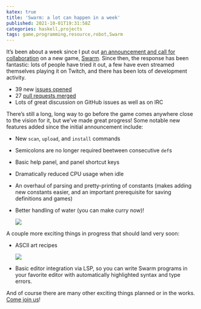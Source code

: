 ```yaml
---
katex: true
title: 'Swarm: a lot can happen in a week'
published: 2021-10-01T19:31:58Z
categories: haskell,projects
tags: game,programming,resource,robot,Swarm
---
```


<p>It’s been about a week since I put out <a href="https://byorgey.github.io/blog/posts/2021/09/23/swarm-preview-and-call-for-collaboration.html">an announcement and call for collaboration</a> on a new game, <a href="https://github.com/swarm-game/swarm">Swarm</a>. Since then, the response has been fantastic: lots of people have tried it out, a few have even streamed themselves playing it on Twitch, and there has been lots of development activity.</p>
<ul>
<li>39 new <a href="https://github.com/swarm-game/swarm/issues">issues opened</a></li>
<li>27 <a href="https://github.com/swarm-game/swarm/pulls?q=is%3Apr+is%3Aclosed">pull requests merged</a></li>
<li>Lots of great discussion on GitHub issues as well as on IRC</li>
</ul>
<p>There’s still a long, long way to go before the game comes anywhere close to the vision for it, but we’ve made great progress! Some notable new features added since the initial announcement include:</p>
<ul>
<li><p>New <code>scan</code>, <code>upload</code>, and <code>install</code> commands</p></li>
<li><p>Semicolons are no longer required beetween consecutive <code>def</code>s</p></li>
<li><p>Basic help panel, and panel shortcut keys</p></li>
<li><p>Dramatically reduced CPU usage when idle</p></li>
<li><p>An overhaul of parsing and pretty-printing of constants (makes adding new constants easier, and an important prerequisite for saving definitions and games)</p></li>
<li><p>Better handling of water (you can make curry now)!</p>
<p><a href="https://github.com/swarm-game/swarm/blob/main/images/curry.png"><img src="http://byorgey.files.wordpress.com/2021/10/curry-1.png" /></a></p></li>
</ul>
<p>A couple more exciting things in progress that should land very soon:</p>
<ul>
<li><p>ASCII art recipes</p>
<p><a href="https://github.com/swarm-game/swarm/blob/main/images/recipes.png"><img src="http://byorgey.files.wordpress.com/2021/10/recipes.png" /></a></p></li>
<li><p>Basic editor integration via LSP, so you can write Swarm programs in your favorite editor with automatically highlighted syntax and type errors.</p></li>
</ul>
<p>And of course there are many other exciting things planned or in the works. <a href="https://github.com/swarm-game/swarm/">Come join us</a>!</p>

